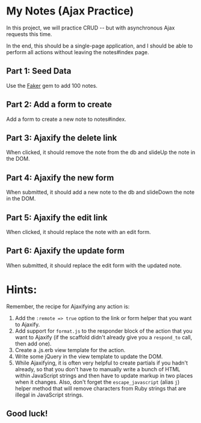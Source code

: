 # My Notes (Ajax Practice)

In this project, we will practice CRUD -- but with asynchronous Ajax requests this time.

In the end, this should be a single-page application, and I should be able to perform all actions without leaving the notes#index page.

## Part 1: Seed Data

Use the [Faker](https://github.com/stympy/faker) gem to add 100 notes.

## Part 2: Add a form to create

Add a form to create a new note to notes#index.

## Part 3: Ajaxify the delete link

When clicked, it should remove the note from the db and slideUp the note in the DOM.

## Part 4: Ajaxify the new form

When submitted, it should add a new note to the db and slideDown the note in the DOM.

## Part 5: Ajaxify the edit link

When clicked, it should replace the note with an edit form.

## Part 6: Ajaxify the update form

When submitted, it should replace the edit form with the updated note.

# Hints:

Remember, the recipe for Ajaxifying any action is:

 1. Add the `:remote => true` option to the link or form helper that you want to Ajaxify.
 1. Add support for `format.js` to the responder block of the action that you want to Ajaxify (if the scaffold didn't already give you a `respond_to` call, then add one).
 1. Create a .js.erb view template for the action.
 1. Write some jQuery in the view template to update the DOM.
 1. While Ajaxifying, it is often very helpful to create partials if you hadn't already, so that you don't have to manually write a bunch of HTML within JavaScript strings and then have to update markup in two places when it changes. Also, don't forget the `escape_javascript` (alias `j`) helper method that will remove characters from Ruby strings that are illegal in JavaScript strings.

## Good luck!

